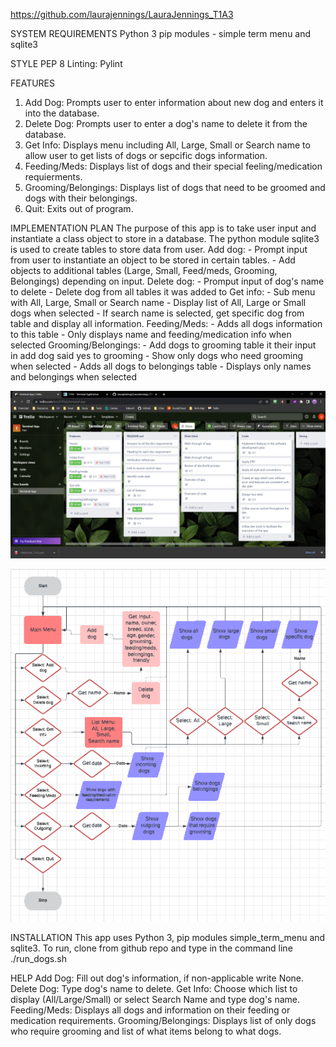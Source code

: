 https://github.com/laurajennings/LauraJennings_T1A3

SYSTEM REQUIREMENTS
Python 3
pip modules - simple term menu and sqlite3

STYLE
PEP 8 
Linting: Pylint

FEATURES
1. Add Dog:
Prompts user to enter information about new dog and enters it into the database.
2. Delete Dog:
Prompts user to enter a dog's name to delete it from the database.
3. Get Info:
Displays menu including All, Large, Small or Search name to allow user to get lists of dogs or sepcific dogs information.
4. Feeding/Meds:
Displays list of dogs and their special feeling/medication requierments.
5. Grooming/Belongings:
Displays list of dogs that need to be groomed and dogs with their belongings. 
6. Quit:
Exits out of program. 

IMPLEMENTATION PLAN
The purpose of this app is to take user input and instantiate a class object to store in a database. 
The python module sqlite3 is used to create tables to store data from user.
Add dog:
    - Prompt input from user to instantiate an object to be stored in certain tables.
    - Add objects to additional tables (Large, Small, Feed/meds, Grooming, Belongings) depending on input.
Delete dog:
    - Promput input of dog's name to delete
    - Delete dog from all tables it was added to
Get info:
    - Sub menu with All, Large, Small or Search name
    - Display list of All, Large or Small dogs when selected
    - If search name is selected, get specific dog from table and display all information.
Feeding/Meds:
    - Adds all dogs information to this table
    - Only displays name and feeding/medication info when selected
Grooming/Belongings:
    - Add dogs to grooming table it their input in add dog said yes to grooming
    - Show only dogs who need grooming when selected
    - Adds all dogs to belongings table
    - Displays only names and belongings when selected

![Trello Board](./Trello.png)

![Flow Chart](TermAppFC.png)

INSTALLATION 
This app uses Python 3, pip modules simple_term_menu and sqlite3.
To run, clone from github repo and type in the command line ./run_dogs.sh


HELP
Add Dog:
Fill out dog's information, if non-applicable write None.
Delete Dog:
Type dog's name to delete.
Get Info:
Choose which list to display (All/Large/Small) or select Search Name and type dog's name.
Feeding/Meds:
Displays all dogs and information on their feeding or medication requirements.
Grooming/Belongings:
Displays list of only dogs who require grooming and list of what items belong to what dogs.